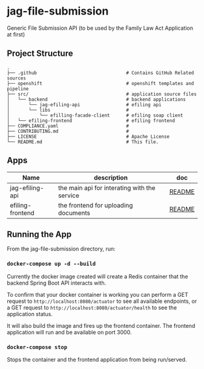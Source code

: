 # jag-file-submission

Generic File Submission API (to be used by the Family Law Act Application at first)

## Project Structure

    .
    ├── .github                                 # Contains GitHub Related sources
    ├── openshift                               # openshift templates and pipeline
    ├── src/                                    # application source files
    │   └── backend                             # backend applications
    │       └── jag-efiling-api                 # efiling api
    │       └── libs                            # 
    │       	└── efilling-facade-client      # efiling soap client	
    │   └── efiling-frontend                    # efiling frontend
    ├── COMPLIANCE.yaml                         #
    ├── CONTRIBUTING.md                         #
    ├── LICENSE                                 # Apache License
    └── README.md                               # This file.

## Apps

| Name             | description                                  | doc                                             |
| ---------------- | -------------------------------------------- | ----------------------------------------------- |
| jag-efiling-api  | the main api for interating with the service | [README](src/backend/jag-efiling-api/README.md) |
| efiling-frontend | the frontend for uploading documents         | [README](src/efiling-frontend/README.md)        |


## Running the App

From the jag-file-submission directory, run:

### `docker-compose up -d --build`

Currently the docker image created will create a Redis container that the backend Spring Boot API interacts with.

To confirm that your docker container is working you can perform a GET request to ```http://localhost:8080/actuator``` to see all available endpoints, or
a GET request to ```http://localhost:8080/actuator/health``` to see the application status.

It will also build the image and fires up the frontend container. The frontend application will run and be available on port 3000.

### `docker-compose stop`

Stops the container and the frontend application from being run/served.
